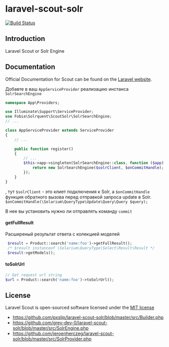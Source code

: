 laravel-scout-solr
==================

[![Build Status](https://travis-ci.org/fobiaphp/laravel-scout-solr.svg?branch=develop)](https://travis-ci.org/fobiaphp/laravel-scout-solr)


## Introduction

Laravel Scout or Solr Engine

## Documentation

Official Documentation for Scout can be found on the [Laravel website](https://laravel.com/docs/master/scout).


Добавте в ваш `AppServiceProvider` реализацию инстанса `SolrSearchEngine`

```php
namespace App\Providers;

use Illuminate\Support\ServiceProvider;
use Fobia\Solrquent\ScoutSolr\SolrSearchEngine;
// ...

class AppServiceProvider extends ServiceProvider
{
    // ...

    public function register()
    {
        // ...
        $this->app->singleton(SolrSearchEngine::class, function ($app) {
            return new SolrSearchEngine($solrClient, $onCommitHandle);
        });
    }
}
```
, тут `$solrClient` - это клиет подключения к Solr, a `$onCommitHandle` функция обратного вызова
перед отправкой запроса update в Solr.
`$onCommitHandle(\Solarium\QueryType\Update\Query\Query $query);`

В нее вы установить нужно ли отправлять команду `commit`


#### getFullResult

Расширеный результат ответа с колекцией моделей

```php
 $result = Product::search('name:foo')->getFullResult();
 /* $result instanceof \Solarium\QueryType\Select\Result\Result */
 $result->getModels();
```

#### toSolrUrl

```php
// Get request url string
$url = Product::search('name:foo')->toSolrUrl();
```

## License

Laravel Scout is open-sourced software licensed under the [MIT license](https://opensource.org/licenses/MIT)

- https://github.com/pxslip/laravel-scout-solr/blob/master/src/Builder.php
- https://github.com/grey-dev-0/laravel-scout-solr/blob/master/src/SolrEngine.php
- https://github.com/jeroenherczeg/laravel-scout-solr/blob/master/src/SolrProvider.php
